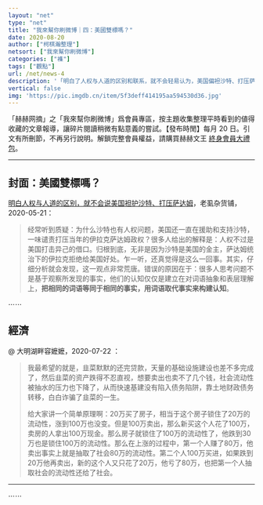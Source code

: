 ```yaml
---
layout: "net"
type: "net"
title: "我來幫你刷微博｜四：美國雙標嗎？"
date: 2020-08-20
author: ["柯棋瀚整理"]
netsort: ["我來幫你刷微博"]
categories: ["襍"]
tags: ["觀點"]
url: /net/news-4
description: '「明白了人权与人道的区别和联系，就不会轻易认为，美国偏袒沙特、打压萨达姆，是因为沙特给钱，萨达姆不给钱。沙特虽然存在人权问题，但是那里没有大量屠杀库尔德人的人道主义危机。」【目錄】封面：美國雙標嗎；人；笨蛋；經濟；文化；文明；歷史；眼睛；存目。'
vertical: false
img: 'https://pic.imgdb.cn/item/5f3deff414195aa594530d36.jpg'
---
```


「赫赫网摘」之「我來幫你刷微博」爲會員專區，按主題收集整理平時看到的値得收藏的文章報導，讓碎片閱讀稍微有點意義的嘗試。【發布時閒】每月 20 日。引文有所刪節，不再另行說明。解鎖完整會員權益，請購買赫赫文王 [終身會員大禮包](https://item.taobao.com/item.htm?id=629774535457)。

----

## 封面：美國雙標嗎？

<v>[明白人权与人道的区别，就不会说美国袒护沙特、打压萨达姆](https://mp.weixin.qq.com/s/jGrD6x2oj8J4o8gb7dhNDQ)</v>，老虱杂货铺，2020-05-21：

> 经常听到质疑：为什么沙特也有人权问题，美国还一直在援助和支持沙特，一味谴责打压当年的伊拉克萨达姆政权？很多人给出的解释是：人权不过是美国打击异己的借口。归根到底，无非是因为沙特是美国的金主，萨达姆统治下的伊拉克拒绝给美国好处。乍一听，还真觉得是这么一回事。其实，仔细分析就会发现，这一观点非常荒唐。错误的原因在于：很多人思考问题不是基于观察所发现的事实，他们的认知仅仅是建立在对词语抽象和表层理解上，<b>把相同的词语等同于相同的事实，用词语取代事实来构建认知</b>。

⋯⋯

## 經濟

@ 大明湖畔容嬷嬷，2020-07-22 ：

> 我最希望的就是，韭菜默默的还完贷款，天量的基础设施建设也差不多完成了，然后韭菜的资产跌得不忍直视，想要卖出也卖不了几个钱，社会流动性被抽水的压力也下降了，从而快速基建没有陷入债务陷阱，靠土地财政债务转移，白白诈骗了韭菜的一生。 
>
> 给大家讲一个简单原理啊：20万买了房子，相当于这个房子锁住了20万的流动性，涨到100万也没变。但是100万卖出，那么新买这个人花了100万，卖房的人拿出100万现金。那么房子就锁住了100万的流动性了，他跌到30万也是锁住100万的流动性。那么在上涨的过程中，第一个人赚了80万，他卖出事实上就是抽取了社会80万的流动性。第二个人100万买进，如果跌到20万他再卖出，新的这个人又只花了20万，他亏了80万，也把第一个人抽取社会的流动性还给了社会。

----

⋯⋯